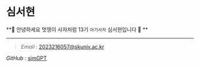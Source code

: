 # 심서현

**🦁 안녕하세요 멋쟁이 사자처럼 13기 `아기사자` 심서현입니다 🦁 **


---

> *Email* : 2023216057@skuniv.ac.kr
>
*GitHub* : [simGPT](https://github.com/simGPT)

